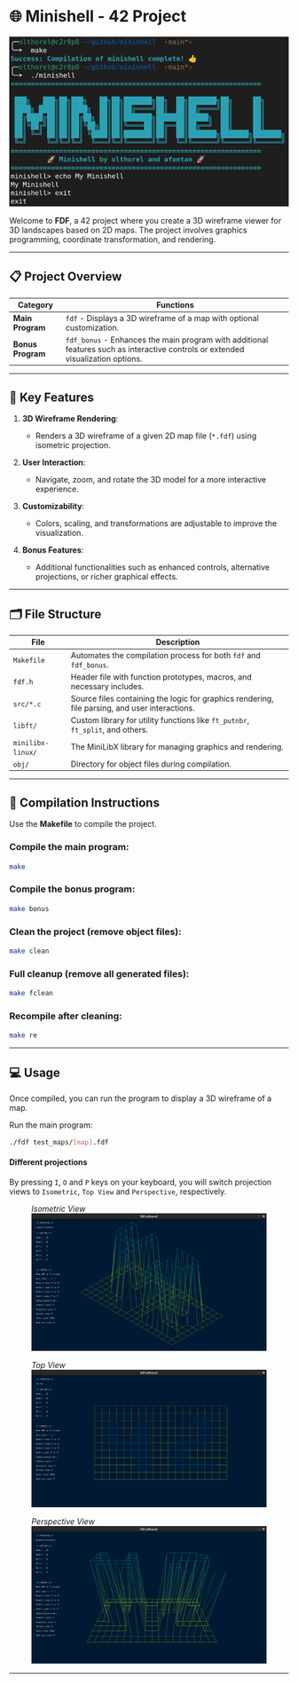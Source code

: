 # 🌐 Minishell - 42 Project

<p align="center">
  <img src="https://github.com/othorel/minishell/blob/main/img/minishell.png" />
</p>

Welcome to **FDF**, a 42 project where you create a 3D wireframe viewer for 3D landscapes based on 2D maps. The project involves graphics programming, coordinate transformation, and rendering.

---

## 📋 Project Overview

| **Category**            | **Functions**                                                                                           |
|-------------------------|--------------------------------------------------------------------------------------------------------|
| **Main Program**         | `fdf` - Displays a 3D wireframe of a map with optional customization.                                  |
| **Bonus Program**        | `fdf_bonus` - Enhances the main program with additional features such as interactive controls or extended visualization options. |

---

## 🚀 Key Features

1. **3D Wireframe Rendering**:
   - Renders a 3D wireframe of a given 2D map file (`*.fdf`) using isometric projection.
   
2. **User Interaction**:
   - Navigate, zoom, and rotate the 3D model for a more interactive experience.

3. **Customizability**:
   - Colors, scaling, and transformations are adjustable to improve the visualization.

4. **Bonus Features**:
   - Additional functionalities such as enhanced controls, alternative projections, or richer graphical effects.

---

## 🗂️ File Structure

| **File**                | **Description**                                                                                        |
|-------------------------|--------------------------------------------------------------------------------------------------------|
| `Makefile`              | Automates the compilation process for both `fdf` and `fdf_bonus`.                                      |
| `fdf.h`                 | Header file with function prototypes, macros, and necessary includes.                                  |
| `src/*.c`               | Source files containing the logic for graphics rendering, file parsing, and user interactions.         |
| `libft/`                | Custom library for utility functions like `ft_putnbr`, `ft_split`, and others.                        |
| `minilibx-linux/`       | The MiniLibX library for managing graphics and rendering.                                              |
| `obj/`                  | Directory for object files during compilation.                                                        |

---

## 🔧 Compilation Instructions

Use the **Makefile** to compile the project.

### Compile the main program:
```bash
make
```
### Compile the bonus program:
```bash
make bonus
```
### Clean the project (remove object files):
```bash
make clean
```
### Full cleanup (remove all generated files):
```bash
make fclean
```
### Recompile after cleaning:
```bash
make re
```
---
## 💻 Usage

Once compiled, you can run the program to display a 3D wireframe of a map.

Run the main program:
```bash
./fdf test_maps/[map].fdf
```

#### Different projections

By pressing `I`, `O` and `P` keys on your keyboard, you will switch projection views to `Isometric`, `Top View` and `Perspective`, respectively. 

<figure>
<figcaption><i>Isometric View</i></figcaption>
<img width="550px" src=https://github.com/othorel/Fil-De-Fer/blob/main/img/Screenshot%20from%202025-01-20%2016-31-01.png alt="FdF Isometric"/>
</figure>
<figure>
<figcaption><i>Top View</i></figcaption>
<img width="550px" src=https://github.com/othorel/Fil-De-Fer/blob/main/img/Screenshot%20from%202025-01-20%2016-34-17.png alt="FdF Top View"/>
</figure>
<figure>
<figcaption><i>Perspective View</i></figcaption>
<img width="550px" src=https://github.com/othorel/Fil-De-Fer/blob/main/img/Screenshot%20from%202025-01-20%2016-32-41.png alt="FdF Perspective"/>
</figure>

---
